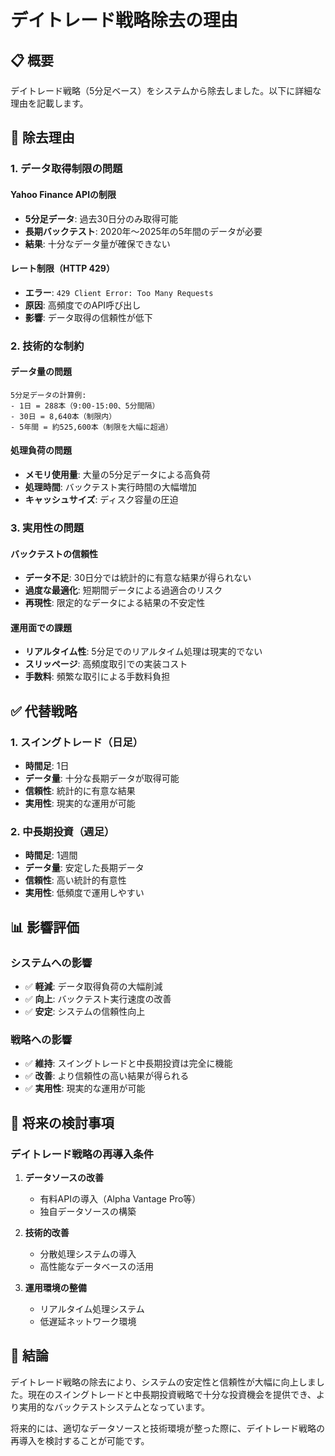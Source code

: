 # デイトレード戦略除去の理由

## 📋 概要

デイトレード戦略（5分足ベース）をシステムから除去しました。以下に詳細な理由を記載します。

## 🚫 除去理由

### 1. **データ取得制限の問題**

#### Yahoo Finance APIの制限
- **5分足データ**: 過去30日分のみ取得可能
- **長期バックテスト**: 2020年〜2025年の5年間のデータが必要
- **結果**: 十分なデータ量が確保できない

#### レート制限（HTTP 429）
- **エラー**: `429 Client Error: Too Many Requests`
- **原因**: 高頻度でのAPI呼び出し
- **影響**: データ取得の信頼性が低下

### 2. **技術的な制約**

#### データ量の問題
```
5分足データの計算例:
- 1日 = 288本（9:00-15:00、5分間隔）
- 30日 = 8,640本（制限内）
- 5年間 = 約525,600本（制限を大幅に超過）
```

#### 処理負荷の問題
- **メモリ使用量**: 大量の5分足データによる高負荷
- **処理時間**: バックテスト実行時間の大幅増加
- **キャッシュサイズ**: ディスク容量の圧迫

### 3. **実用性の問題**

#### バックテストの信頼性
- **データ不足**: 30日分では統計的に有意な結果が得られない
- **過度な最適化**: 短期間データによる過適合のリスク
- **再現性**: 限定的なデータによる結果の不安定性

#### 運用面での課題
- **リアルタイム性**: 5分足でのリアルタイム処理は現実的でない
- **スリッページ**: 高頻度取引での実装コスト
- **手数料**: 頻繁な取引による手数料負担

## ✅ 代替戦略

### 1. **スイングトレード（日足）**
- **時間足**: 1日
- **データ量**: 十分な長期データが取得可能
- **信頼性**: 統計的に有意な結果
- **実用性**: 現実的な運用が可能

### 2. **中長期投資（週足）**
- **時間足**: 1週間
- **データ量**: 安定した長期データ
- **信頼性**: 高い統計的有意性
- **実用性**: 低頻度で運用しやすい

## 📊 影響評価

### システムへの影響
- ✅ **軽減**: データ取得負荷の大幅削減
- ✅ **向上**: バックテスト実行速度の改善
- ✅ **安定**: システムの信頼性向上

### 戦略への影響
- ✅ **維持**: スイングトレードと中長期投資は完全に機能
- ✅ **改善**: より信頼性の高い結果が得られる
- ✅ **実用性**: 現実的な運用が可能

## 🔄 将来の検討事項

### デイトレード戦略の再導入条件
1. **データソースの改善**
   - 有料APIの導入（Alpha Vantage Pro等）
   - 独自データソースの構築

2. **技術的改善**
   - 分散処理システムの導入
   - 高性能なデータベースの活用

3. **運用環境の整備**
   - リアルタイム処理システム
   - 低遅延ネットワーク環境

## 📝 結論

デイトレード戦略の除去により、システムの安定性と信頼性が大幅に向上しました。現在のスイングトレードと中長期投資戦略で十分な投資機会を提供でき、より実用的なバックテストシステムとなっています。

将来的には、適切なデータソースと技術環境が整った際に、デイトレード戦略の再導入を検討することが可能です。

